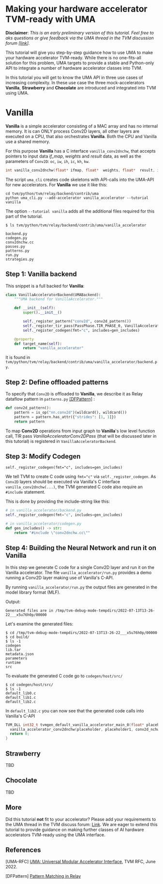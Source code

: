 Making your hardware accelerator TVM-ready with UMA 
=============================================

**Disclaimer**: *This is an early preliminary version of this tutorial. Feel free to aks questions or give feedback via the UMA thread in the TVM
discussion forum [[link](https://discuss.tvm.apache.org/t/rfc-uma-universal-modular-accelerator-interface/12039)].*


This tutorial will give you step-by-step guidance how to use UMA to
make your hardware accelerator TVM-ready.
While there is no one-fits-all solution for this problem, UMA targets to provide a stable and Python-only
API to integrate a number of hardware accelerator classes into TVM.

In this tutorial you will get to know the UMA API in three use cases of increasing complexity.
In these use case the three mock-accelerators
**Vanilla**, **Strawberry** and **Chocolate** are introduced and
integrated into TVM using UMA. 


Vanilla
===
**Vanilla** is a simple accelerator consisting of a MAC array and has no internal memory.
It is can ONLY process Conv2D layers, all other layers are executed on a CPU, that also orchestrates **Vanilla**.
Both the CPU and Vanilla use a shared memory.

For this purpose **Vanilla** has a C interface `vanilla_conv2dnchw`, that accepts pointers to input data *if_map*,
*weights* and *result* data, as well as the parameters of `Conv2D`: `oc`, `iw`, `ih`, `ic`, `kh`, `kw`.
```c
int vanilla_conv2dnchw(float* ifmap, float*  weights, float*  result, int oc, int iw, int ih, int ic, int kh, int kw);
```

The script `uma_cli` creates code skeletons with API-calls into the UMA-API for new accelerators.
For **Vanilla** we use it like this:

```
cd tvm/python/tvm/relay/backend/contrib/uma
python uma_cli.py --add-accelerator vanilla_accelerator --tutorial vanilla
```
The option `--tutorial vanilla` adds all the additional files required for this part of the tutorial.

```
$ ls tvm/python/tvm/relay/backend/contrib/uma/vanilla_accelerator

backend.py
codegen.py
conv2dnchw.cc
passes.py
patterns.py
run.py
strategies.py
```

Step 1: Vanilla backend
---
This snippet is a full backed for **Vanilla**:
```python
class VanillaAcceleratorBackend(UMABackend):
    """UMA backend for VanillaAccelerator."""

    def __init__(self):
        super().__init__()

        self._register_pattern("conv2d", conv2d_pattern())
        self._register_tir_pass(PassPhase.TIR_PHASE_0, VanillaAcceleratorConv2DPass())
        self._register_codegen(fmt="c", includes=gen_includes)

    @property
    def target_name(self):
        return "vanilla_accelerator"
```
It is found in `tvm/python/tvm/relay/backend/contrib/uma/vanilla_accelerator/backend.py`.

Step 2: Define offloaded patterns
---

To specify that `Conv2D` is offloaded to **Vanilla**, we describe it as Relay dataflow pattern in 
`patterns.py` 
 [[DFPattern]](https://tvm.apache.org/docs/reference/langref/relay_pattern.html) 
:
```python
def conv2d_pattern():
    pattern = is_op("nn.conv2d")(wildcard(), wildcard())
    pattern = pattern.has_attr({"strides": [1, 1]})
    return pattern
```

To map **Conv2D** operations from input graph  to **Vanilla**'s 
low level function call, TIR pass 
*VanillaAcceleratorConv2DPass* (that will be discussed later in this tutorial)
is registered in `VanillaAcceleratorBackend`.

Step 3: Modify Codegen
---
```
self._register_codegen(fmt="c", includes=gen_includes)
```

We tell TVM to create C code using ``fmt="c"`` via 
`self._register_codegen`. As `Conv2D` layers should be executed via Vanilla's
C interface `vanilla_conv2dnchw(...)`, the TVM generated C code also require an
`#include` statement.

This is done by providing the include-string like this:
```python
# in vanilla_accelerator/backend.py
self._register_codegen(fmt="c", includes=gen_includes)

# in vanilla_accelerator/codegen.py
def gen_includes() -> str:
    return "#include \"conv2dnchw.cc\""
```        


Step 4: Building the Neural Network and run it on Vanilla
---
In this step we generate C code for a single Conv2D layer and run it on
the Vanilla accelerator.
The file `vanilla_accelerator/run.py` provides a demo running a Conv2D layer 
making use of Vanilla's C-API.

By running `vanilla_accelerator/run.py` the output files are generated in the model library format (MLF).


Output:
```
Generated files are in /tmp/tvm-debug-mode-tempdirs/2022-07-13T13-26-22___x5u76h0p/00000
```

Let's examine the generated files:

```
$ cd /tmp/tvm-debug-mode-tempdirs/2022-07-13T13-26-22___x5u76h0p/00000
$ cd build/
$ ls -1
codegen
lib.tar
metadata.json
parameters
runtime
src
```
To evaluate the generated C code go to `codegen/host/src/`
```
$ cd codegen/host/src/
$ ls -1
default_lib0.c
default_lib1.c
default_lib2.c
```
In `default_lib2.c` you can now see that the generated code calls
into Vanilla's C-API
```c
TVM_DLL int32_t tvmgen_default_vanilla_accelerator_main_0(float* placeholder, float* placeholder1, float* conv2d_nchw, uint8_t* global_workspace_1_var) {
  vanilla_accelerator_conv2dnchw(placeholder, placeholder1, conv2d_nchw, 32, 14, 14, 32, 3, 3);
  return 0;
}
```


Strawberry
---
TBD

Chocolate
---
TBD

More
---
Did this tutorial **not** fit to your accelerator? Please add your requirements to the UMA thread in
the TVM discuss forum: [Link](https://discuss.tvm.apache.org/t/rfc-uma-universal-modular-accelerator-interface/12039).
We are eager to extend this tutorial to provide guidance on making further classes of AI hardware
accelerators TVM-ready using the UMA interface.

References
---
[UMA-RFC] [UMA: Universal Modular Accelerator Interface](https://github.com/apache/tvm-rfcs/blob/main/rfcs/0060_UMA_Unified_Modular_Accelerator_Interface.md), TVM RFC, June 2022.

[DFPattern] [Pattern Matching in Relay](https://tvm.apache.org/docs/reference/langref/relay_pattern.html) 
